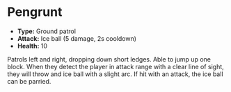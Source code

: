 # Pengrunt

* **Type:** Ground patrol
* **Attack:** Ice ball (5 damage, 2s cooldown)
* **Health:** 10

Patrols left and right, dropping down short ledges. Able to jump up one block. When they detect the player in attack range with a clear line of sight, they will throw and ice ball with a slight arc. If hit with an attack, the ice ball can be parried.
